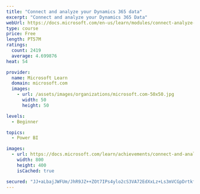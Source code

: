 ```yaml
---
title: "Connect and analyze your Dynamics 365 data​"
excerpt: "Connect and analyze your Dynamics 365 Data​"
webUrl: https://docs.microsoft.com/en-us/learn/modules/connect-analyze-dynamics-365-data/
type: course
price: Free
length: PT57M
ratings:
  count: 2419
  average: 4.699876
heat: 54

provider:
  name: Microsoft Learn
  domain: microsoft.com
  images:
    - url: /assets/images/organizations/microsoft.com-50x50.jpg
      width: 50
      height: 50

levels:
  - Beginner

topics:
  - Power BI

images:
  - url: https://docs.microsoft.com/learn/achievements/connect-and-analyze-your-microsoft-dynamics-365-data-social.png
    width: 800
    height: 400
    isCached: true

secured: "JJ+aLbajJWFUm/JhR9JZ++ZOt7IPs4ylo2cS3VA72EdXxLz+Ls3mVCGpDrtkf7Rb8sYxMxG0FPqcN+O+lxT7CTRaxOJeozeStv6gsOKQdWu2HTnVzI9H0F70GUN6dmintBeGKZidaYwGIaZPDKWxelLn0OTEED6GQrp2yqoCb1DB4B9qo/1iyEBgf0RpRL9jBnSyo9a6Zr7aDTLr/kqSHmFN1oaqxhGTvdgKA8LfkBr48kBILPzDK0KV7xntO5MlsIyWa8alrtQfyA9PWB83lp0PLwW/3+sb098Xp1iScDdpx2JcQBtXJDlnjmVFa199GMYVYGUu1Hhw0lyZJe5dzEcxCp9FC02m74oaDSsf5OIT4pViStBpZfnJ25tVNgsuGeoQmkwWbm2tDj+E5dajO2lj7jmhzfMhFtwJSixgiY8=;LvOTDj+bBS6CXY860xHLxQ=="
---
```


